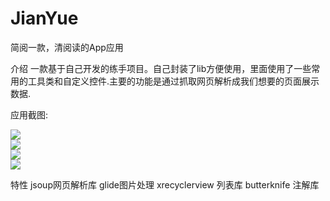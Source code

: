 # JianYue
简阅一款，清阅读的App应用

介绍 
一款基于自己开发的练手项目。自己封装了lib方便使用，里面使用了一些常用的工具类和自定义控件.主要的功能是通过抓取网页解析成我们想要的页面展示数据.

应用截图:

![](https://github.com/sabobo/JianYue/device-2017-07-10-161427.png)  
![](https://github.com/sabobo/JianYue/device-2017-07-10-161448.png)  
![](https://github.com/sabobo/JianYue/device-2017-07-10-161502.png)  
![](https://github.com/sabobo/JianYue/device-2017-07-10-161314.png)  

特性
jsoup网页解析库
glide图片处理
xrecyclerview 列表库
butterknife 注解库


